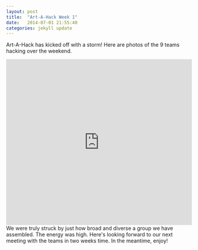 ```yaml
---
layout: post
title:  "Art-A-Hack Week 1"
date:   2014-07-01 21:55:40
categories: jekyll update
---
```

Art-A-Hack has kicked off with a storm! Here are photos of the 9 teams hacking over the weekend.

<iframe src="https://www.flickr.com/photos/125924023@N07/14575524273/in/set-72157645470969264/player/" width="100%" style="min-height: 450px;" frameborder="0" allowfullscreen webkitallowfullscreen mozallowfullscreen oallowfullscreen msallowfullscreen></iframe>
We were truly struck by just how broad and diverse a group we have assembled. The energy was high. Here's looking forward to our next meeting with the teams in two weeks time. In the meantime, enjoy!
